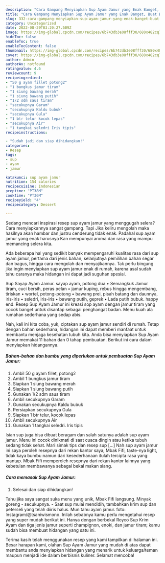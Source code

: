 ```yaml
---
description: "Cara Gampang Menyiapkan Sup Ayam Jamur yang Enak Banget, Buat Buka Puasa Enak"
title: "Cara Gampang Menyiapkan Sup Ayam Jamur yang Enak Banget, Buat Buka Puasa Enak"
slug: 332-cara-gampang-menyiapkan-sup-ayam-jamur-yang-enak-banget-buat-buka-puasa-enak
category: Uncategorized
date: 2022-08-29T03:20:27.509Z
image: https://img-global.cpcdn.com/recipes/6b743db3e08fff30/680x482cq70/sup-ayam-jamur-foto-resep-utama.jpg
hideToc: false
enableToc: true
enableTocContent: false
thumbnail: https://img-global.cpcdn.com/recipes/6b743db3e08fff30/680x482cq70/sup-ayam-jamur-foto-resep-utama.jpg
cover: https://img-global.cpcdn.com/recipes/6b743db3e08fff30/680x482cq70/sup-ayam-jamur-foto-resep-utama.jpg
author: Admin
authorAv: notfound
ratingvalue: 4.6
reviewcount: 9
recipeingredient:
- "50 g ayam fillet potong2"
- "1 bungkus jamur tiram"
- "1 siung bawang merah"
- "1 siung bawang putih"
- "1/2 sdm saus tiram"
- "secukupnya Garam"
- "secukupnya Kaldu bubuk"
- "secukupnya Gula"
- "1 btr telur kocok lepas"
- "secukupnya Air"
- "1 tangkai seledri Iris tipis"
recipeinstructions:

- "Sudah jadi dan siap dihidangkan!"
categories:
- Resep
tags:
- sup
- ayam
- jamur

katakunci: sup ayam jamur 
nutrition: 154 calories
recipecuisine: Indonesian
preptime: "PT38M"
cooktime: "PT36M"
recipeyield: "4"
recipecategory: Dessert

---
```



Sedang mencari inspirasi resep sup ayam jamur yang menggugah selera? Cara menyiapkannya sangat gampang. Tapi Jika keliru mengolah maka hasilnya akan hambar dan justru cenderung tidak enak. Padahal sup ayam jamur yang enak harusnya Kan mempunyai aroma dan rasa yang mampu memancing selera kita.


Ada beberapa hal yang sedikit banyak mempengaruhi kualitas rasa dari sup ayam jamur, pertama dari jenis bahan, selanjutnya pemilihan bahan segar dan bagus, hingga cara mengolah dan menyajikannya. Tak perlu bingung jika ingin menyiapkan sup ayam jamur enak di rumah, karena asal sudah tahu caranya maka hidangan ini dapat jadi suguhan spesial.

Sup Sayap Ayam Jamur. sayap ayam, potong dua • Semangkuk Jamur tiram, cuci bersih, peras pelan • jamur kuping, rebus hingga mengembang, tiriskan • wortel, potong-potong • bawang prei, pisah batang dan daunnya, iris-iris • seledri, iris-iris • bawang putih, geprek • Lada putih bubuk. happy end. Resep Sup Ayam Jamur ini kreasi sop ayam dengan jamur tiram yang cocok banget untuk disantap sebagai penghangat badan. Menu kuah ala rumahan sederhana yang sedap abis.


Nah, kali ini kita coba, yuk, ciptakan sup ayam jamur sendiri di rumah. Tetap dengan bahan sederhana, hidangan ini dapat memberi manfaat untuk membantu menjaga kesehatan tubuh kita. Anda bisa menyiapkan Sup Ayam Jamur memakai 11 bahan dan 0 tahap pembuatan. Berikut ini cara dalam menyiapkan hidangannya.

<!--inarticleads1-->

##### Bahan-bahan dan bumbu yang diperlukan untuk pembuatan Sup Ayam Jamur:

1. Ambil 50 g ayam fillet, potong2
1. Ambil 1 bungkus jamur tiram
1. Siapkan 1 siung bawang merah
1. Siapkan 1 siung bawang putih
1. Gunakan 1/2 sdm saus tiram
1. Ambil secukupnya Garam
1. Gunakan secukupnya Kaldu bubuk
1. Persiapkan secukupnya Gula
1. Siapkan 1 btr telur, kocok lepas
1. Ambil secukupnya Air
1. Gunakan 1 tangkai seledri. Iris tipis


Isian sup juga bisa dibuat beragam dan salah satunya adalah sup ayam jamur. Menu ini cocok dinikmati di saat cuaca dingin atau ketika tubuh sedang tidak sehat. Mari simak tips dan resep sup […] Nah sup ayam jamur ini saya peroleh resepnya dari rekan kantor saya, Mbak Fifi, taste-nya light, tidak kaya bumbu namun dari kesederhanaan itulah tercipta rasa yang mantap. Mbak Fifi memperoleh resepnya dari rekan kantor lainnya yang kebetulan membawanya sebagai bekal makan siang. 

<!--inarticleads2-->

##### Cara memasak Sup Ayam Jamur:


1. Selesai dan siap dihidangkan!

Tahu jika saya sangat suka menu yang unik, Mbak Fifi langsung. Minyak goreng - secukupnya. - Saat sup mulai mendidih, tambahkan krim sup dan peterseli yang telah diiris halus. Mun tahu ayam jamur. foto: Instagram/@tsaniwismono. Inilah sebabnya kamu perlu mengetahui resep yang super mudah berikut ini. Hanya dengan berbekal Royco Sup Krim Ayam dan tiga jenis jamur seperti champignon, enoki, dan jamur tiram; kamu sudah bisa membuat hidangan yang satu ini. 

Terima kasih telah menggunakan resep yang kami tampilkan di halaman ini. Besar harapan kami, olahan Sup Ayam Jamur yang mudah di atas dapat membantu anda menyiapkan hidangan yang menarik untuk keluarga/teman maupun menjadi ide dalam berbisnis kuliner. Selamat mencoba!
